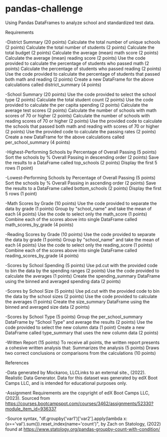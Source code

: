 # pandas-challenge
 Using Pandas DataFrames to analyze school and standardized test data.
 
Requirements

-District Summary (20 points)
  Calculate the total number of unique schools (2 points)
  Calculate the total number of students (2 points)
  Calculate the total budget (2 points)
  Calculate the average (mean) math score (2 points)
  Calculate the average (mean) reading score (2 points)
  Use the code provided to calculate the percentage of students who passed math (2 points)
  Calculate the percentage of students who passed reading (2 points)
  Use the code provided to calculate the percentage of students that passed both math and reading (2 points)
  Create a new DataFrame for the above calculations called district_summary (4 points)

-School Summary (20 points)
  Use the code provided to select the school type (2 points)
  Calculate the total student count (2 points)
  Use the code provided to calculate the per capita spending (2 points)
  Calculate the average test scores (2 points)
  Calculate the number of schools with math scores of 70 or higher (2 points)
  Calculate the number of schools with reading scores of 70 or higher (2 points)
  Use the provided code to calculate the schools that passed both math and reading with scores of 70 or higher (2 points)
  Use the provided code to calculate the passing rates (2 points)
  Create a new DataFrame for the above calculations called per_school_summary (4 points)

-Highest-Performing Schools by Percentage of Overall Passing (5 points)
  Sort the schools by % Overall Passing in descending order (2 points)
  Save the results to a DataFrame called top_schools (2 points)
  Display the first 5 rows (1 point)

-Lowest-Performing Schools by Percentage of Overall Passing (5 points)
  Sort the schools by % Overall Passing in ascending order (2 points)
  Save the results to a DataFrame called bottom_schools (2 points)
  Display the first 5 rows (1 point)

-Math Scores by Grade (10 points)
  Use the code provided to separate the data by grade (1 points)
  Group by "school_name" and take the mean of each (4 points)
  Use the code to select only the math_score (1 points)
  Combine each of the scores above into single DataFrame called math_scores_by_grade (4 points)

-Reading Scores by Grade (10 points)
  Use the code provided to separate the data by grade (1 points)
  Group by "school_name" and take the mean of each (4 points)
  Use the code to select only the reading_score (1 points)
  Combine each of the scores above into single DataFrame called reading_scores_by_grade (4 points)

-Scores by School Spending (5 points)
  Use pd.cut with the provided code to bin the data by the spending ranges (2 points)
  Use the code provided to calculate the averages (1 points)
  Create the spending_summary DataFrame using the binned and averaged spending data (2 points)

-Scores by School Size (5 points)
  Use pd.cut with the provided code to bin the data by the school sizes (2 points)
  Use the code provided to calculate the averages (1 points)
  Create the size_summary DataFrame using the binned and averaged size data (2 points)

-Scores by School Type (5 points)
  Group the per_school_summary DataFrame by "School Type" and average the results (2 points)
  Use the code provided to select the new column data (1 point)
  Create a new DataFrame called type_summary that uses the new column data (2 points)

-Written Report (15 points)
  To receive all points, the written report presents a cohesive written analysis that:
    Summarizes the analysis (5 points)
    Draws two correct conclusions or comparisons from the calculations (10 points)
    
References

-Data generated by Mockaroo, LLCLinks to an external site., (2022). Realistic Data Generator. Data for this dataset was generated by edX Boot Camps LLC, and is intended for educational purposes only.

-Assignment Requirements are the copyright of edX Boot Camps LLC, (2023). Sourced from https://courses.bootcampspot.com/courses/3462/assignments/52330?module_item_id=936337

-Source syntax, "df.groupby('var1')['var2'].apply(lambda x: (x=='val').sum()).reset_index(name='count')", by Zach on Statology, (2022) found at https://www.statology.org/pandas-groupby-count-with-condition/
